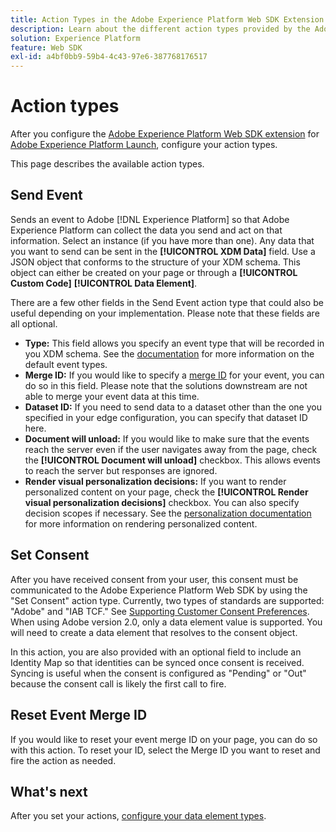 ```yaml
---
title: Action Types in the Adobe Experience Platform Web SDK Extension
description: Learn about the different action types provided by the Adobe Experience Platform Web SDK extension in Adobe Experience Platform Launch.
solution: Experience Platform
feature: Web SDK
exl-id: a4bf0bb9-59b4-4c43-97e6-387768176517
---
```

# Action types

After you configure the [Adobe Experience Platform Web SDK extension](web-sdk-extension.md) for [Adobe Experience Platform Launch](https://experienceleague.adobe.com/docs/launch.html), configure your action types.

This page describes the available action types.

## Send Event

Sends an event to Adobe [!DNL Experience Platform] so that Adobe Experience Platform can collect the data you send and act on that information. Select an instance (if you have more than one). Any data that you want to send can be sent in the **[!UICONTROL XDM Data]** field. Use a JSON object that conforms to the structure of your XDM schema. This object can either be created on your page or through a **[!UICONTROL Custom Code]** **[!UICONTROL Data Element]**.

There are a few other fields in the Send Event action type that could also be useful depending on your implementation. Please note that these fields are all optional.

- **Type:** This field allows you specify an event type that will be recorded in you XDM schema. See the [documentation](https://experienceleague.adobe.com/docs/experience-platform/edge/fundamentals/tracking-events.html?lang=en#using-the-sendbeacon-api) for more information on the default event types.
- **Merge ID:** If you would like to specify a [merge ID](https://experienceleague.adobe.com/docs/experience-platform/edge/fundamentals/merging-event-data.html?lang=en#fundamentals) for your event, you can do so in this field. Please note that the solutions downstream are not able to merge your event data at this time. 
- **Dataset ID:** If you need to send data to a dataset other than the one you specified in your edge configuration, you can specify that dataset ID here.
- **Document will unload:** If you would like to make sure that the events reach the server even if the user navigates away from the page, check the **[!UICONTROL Document will unload]** checkbox. This allows events to reach the server but responses are ignored.
- **Render visual personalization decisions:** If you want to render personalized content on your page, check the **[!UICONTROL Render visual personalization decisions]** checkbox. You can also specify decision scopes if necessary. See the [personalization documentation](https://experienceleague.adobe.com/docs/experience-platform/edge/personalization/rendering-personalization-content.html?lang=en#automatically-rendering-content) for more information on rendering personalized content. 

## Set Consent

After you have received consent from your user, this consent must be communicated to the Adobe Experience Platform Web SDK by using the "Set Consent" action type. Currently, two types of standards are supported: "Adobe" and "IAB TCF." See [Supporting Customer Consent Preferences](../consent/supporting-consent.md). When using Adobe version 2.0, only a data element value is supported. You will need to create a data element that resolves to the consent object.

In this action, you are also provided with an optional field to include an Identity Map so that identities can be synced once consent is received. Syncing is useful when the consent is configured as "Pending" or "Out" because the consent call is likely the first call to fire.

## Reset Event Merge ID

If you would like to reset your event merge ID on your page, you can do so with this action. To reset your ID, select the Merge ID you want to reset and fire the action as needed.

## What's next

After you set your actions, [configure your data element types](data-element-types.md).
